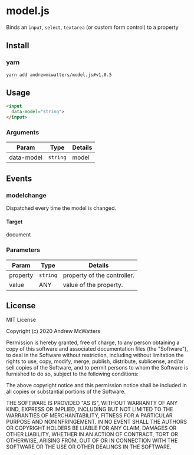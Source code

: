 # model.js
Binds an `input`, `select`, `textarea` (or custom form control) to a property

## Install
### yarn
```shell
yarn add andrewmcwatters/model.js#v1.0.5
```

## Usage
```html
<input
  data-model="string">
</input>
```

### Arguments
| Param      | Type     | Details |
| ---------- | -------- | ------- |
| data-model | `string` | model   |

## Events
### modelchange
Dispatched every time the model is changed.

#### Target
document

### Parameters
| Param    | Type     | Details                     |
| -------- | -------- | --------------------------- |
| property | `string` | property of the controller. |
| value    | ANY      | value of the property.      |

## License
MIT License

Copyright (c) 2020 Andrew McWatters

Permission is hereby granted, free of charge, to any person obtaining a copy
of this software and associated documentation files (the "Software"), to deal
in the Software without restriction, including without limitation the rights
to use, copy, modify, merge, publish, distribute, sublicense, and/or sell
copies of the Software, and to permit persons to whom the Software is
furnished to do so, subject to the following conditions:

The above copyright notice and this permission notice shall be included in all
copies or substantial portions of the Software.

THE SOFTWARE IS PROVIDED "AS IS", WITHOUT WARRANTY OF ANY KIND, EXPRESS OR
IMPLIED, INCLUDING BUT NOT LIMITED TO THE WARRANTIES OF MERCHANTABILITY,
FITNESS FOR A PARTICULAR PURPOSE AND NONINFRINGEMENT. IN NO EVENT SHALL THE
AUTHORS OR COPYRIGHT HOLDERS BE LIABLE FOR ANY CLAIM, DAMAGES OR OTHER
LIABILITY, WHETHER IN AN ACTION OF CONTRACT, TORT OR OTHERWISE, ARISING FROM,
OUT OF OR IN CONNECTION WITH THE SOFTWARE OR THE USE OR OTHER DEALINGS IN THE
SOFTWARE.
